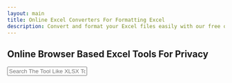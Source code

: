 ```yaml
---
layout: main
title: Online Excel Converters For Formatting Excel
description: Convert and format your Excel files easily with our free online Excel converters. Fast, secure, and browser-based tools for Excel.
---
```


<section style="width: 100%;">
    <h1>Online Browser Based Excel Tools For Privacy</h1>
<div class="search-container">
   <i class="fas fa-search search-icon"></i>
   <input type="text" class="search-bar" id="searchInput" placeholder="Search The Tool Like XLSX To XLS ....">
</div>


<div class="container">
<div class="tool-grid" id="toolsGrid">
</div>
</div>

<script src="/assets/js/excel-tools.js"></script>